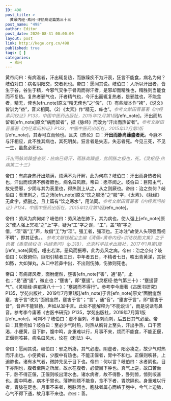 ```yaml
---
ID: 498
post_title: >
  黄帝内经·素问·评热病论篇第三十三
post_name: "498"
author: Editor
post_date: 2020-08-31 00:00:00
layout: post
link: http://kege.org.cn/498
published: true
tags: [ ]
categories:
  - 素问
---
```

黄帝问曰：有病温者，汗出辄复热，而脉躁疾不为汗衰，狂言不能食，病名为何？岐伯对曰：病名阴阳交，交者死也。帝曰：愿闻其说。岐伯曰：人所以汗出者，皆生于谷，谷生于精，今邪气交争于骨肉而得汗者，是邪却而精胜也，精胜则当能食而不复热。复热者邪气也，汗者精气也，今汗出而辄复热者，是邪胜也，不能食者，精无，俾也[efn_note]原文“精无俾也”之“俾”，（1）有些版本作“裨”，《说文》皆训为“益”，音义相同。（2）《太素》作“精无，瘅也”。<span style="color: #808080;"><em>参考文献田晋蕃著《内经素问校证》P133，中国中医药出版社，2015年12月第1版</em></span>[/efn_note]，汗出而热留者[efn_note]原文“病而留者”，据《脉经》而改为“汗出而热留者”。<span style="color: #808080;"><em>参考文献田晋蕃著《内经素问校证》P133，中国中医药出版社，2015年12月第1版</em></span>[/efn_note]，其寿可立而倾也。且夫《热论》曰：<strong>汗出而脉尚躁盛者死</strong>。今脉不与汗相应，此不胜其病也，其死明矣。狂言者是失志，失志者死。今见三死，不见一生，虽愈必死也。

<span style="color: #808080;"><em>汗出而脉尚躁盛者死：热病已得汗，而脉尚躁盛，此阴脉之极也，死。《灵枢经·热病第二十三》</em></span>

帝曰：有病身热汗出烦满，烦满不为汗解，此为何病？岐伯曰：汗出而身热者风也，汗出而烦满不解者厥也，病名曰风厥。帝曰：愿卒闻之。岐伯曰：巨阳主气，故先受邪，少阴与其为表里也，得热则上从之，从之则厥也。帝曰：治之奈何？岐伯曰：表里刺之，饮之汤[efn_note]原文“饮之服汤”之“服”字，《太素》、《脉经》无此字，据删之。且上篇有“饮之寒水”，用法同。<span style="color: #808080;"><em>参考文献田晋蕃著《内经素问校证》P134，中国中医药出版社，2015年12月第1版</em></span>[/efn_note]。

帝曰：劳风为病何如？岐伯曰：劳风法在肺下，其为病也，使人强上[efn_note]原文“使人强上冥视”之“上”字，疑为“工”字之误，“工”，盖“项”字之借，“项”谐“工”声，故借“工”为“项”。强工者，强项也。王冰注“故使人头项强而视不明”，即其证也。。 <span style="color: #808080;"><em>参考文献钱超尘主编《清儒&lt;黄帝内经&gt;训诂校勘文集》之于鬯著《香草续校书 ·内经素问》（p.318），北京科学技术出版社，2017年1月第1版</em></span>[/efn_note]冥视，唾出若涕，恶风而振寒，此为劳风之病。帝曰：治之奈何？岐伯曰：以救俯仰。巨阳引精者三日，中年者五日，不精者七日，咳出青黄涕，其状如脓，大如弹丸，从口中若鼻中出，不出则伤肺，伤肺则死也。

帝曰：有病肾风者，面胕痝然，壅害[efn_note]“害”，通“曷”，止也；“曷”通“遏”，微止也；“壅害”，即“壅遏”。《灵枢经·绝气第三十》：“壅遏营气”。《灵枢经·痈疽第八十一》：“壅遏而不得行”。参考李今庸著《古医书研究》P135，学苑出版社，2019年7月第1版[/efn_note]于言[efn_note]原文“面胕痝然壅，害于言”改为“面胕痝然，壅害于言”；“言”，通“音”，“壅害于言”，即“壅害于音”，音声不能轻扬，声如从室中言。此处不能解释为“不能说话”，而是说话有鼻音。参考李今庸著《古医书研究》P135，学苑出版社，2019年7月第1版[/efn_note]，可刺不？岐伯曰：虚不当刺，不当刺而刺，后五日其气必至。帝曰：其至何如？岐伯曰：至必少气时热，时热从胸背上至头，汗出手热，口干苦渴，小便黄，目下肿，腹中鸣，身重难以行，月事不来，烦而不能食，不能正偃，正偃则咳甚，病名曰风水，论在《刺法》中。

帝曰：愿闻其说。岐伯曰：邪之所凑，其气必虚。阴虚者，阳必凑之，故少气时热而汗出也。小便黄者，少腹中有热也。不能正偃者，胃中不和也。正偃则咳甚，上迫肺也。诸有水气者，微肿先见于目下也。帝曰：何以言？岐伯曰：水者阴也，目下亦阴也，腹者至阴之所居，故水在腹者，必使目下肿也。真气上逆，故口苦舌干，卧不得正偃，正偃则咳出清水也。诸水病者，故不得卧，卧则惊，惊则咳甚也。腹中鸣者，病本于胃也。薄脾则烦不能食，食不下者，胃脘隔也。身重难以行者，胃脉在足也。月事不来者，胞脉闭也，胞脉者属心而络于胞中，今气上迫肺，心气不得下通，故月事不来也。帝曰：善。